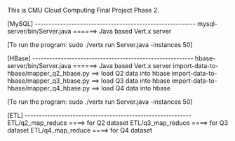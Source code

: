 This is CMU Cloud Computing Final Project Phase 2.

[MySQL] ---------------------------------------------------------
mysql-server/bin/Server.java   ======>   Java based Vert.x server

[To run the program: sudo ./vertx run Server.java -instances 50]

[HBase] ---------------------------------------------------------
hbase-server/bin/Server.java   ======>   Java based Vert.x server
import-data-to-hbase/mapper_q2_hbase.py ==> load Q2 data into hbase
import-data-to-hbase/mapper_q3_hbase.py ==> load Q3 data into hbase
import-data-to-hbase/mapper_q4_hbase.py ==> load Q4 data into hbase

[To run the program: sudo ./vertx run Server.java -instances 50]

[ETL] -----------------------------------------------------------
ETL/q2_map_reduce ====> for Q2 dataset
ETL/q3_map_reduce ====> for Q3 dataset
ETL/q4_map_reduce ====> for Q4 dataset